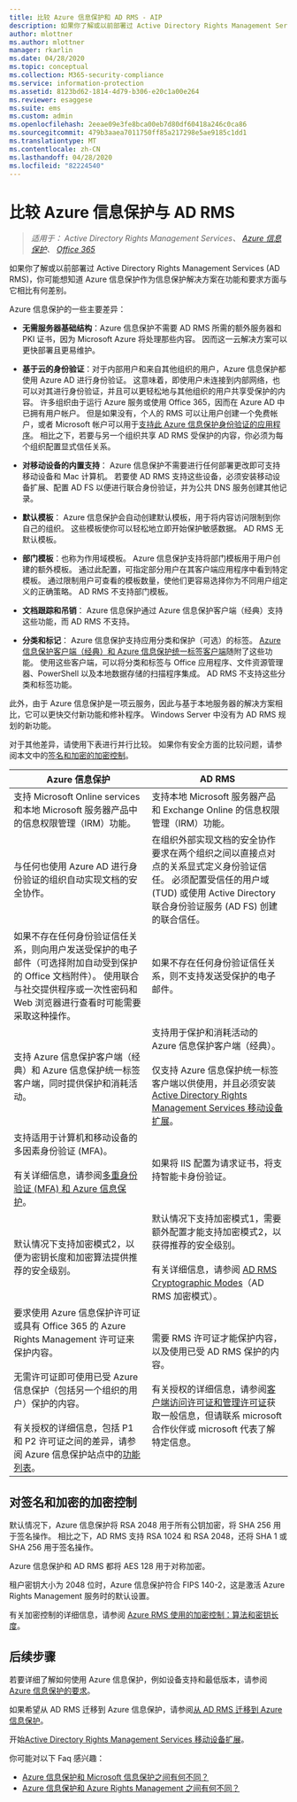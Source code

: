 ```yaml
---
title: 比较 Azure 信息保护和 AD RMS - AIP
description: 如果你了解或以前部署过 Active Directory Rights Management Services (AD RMS)，你可能想知道 Azure 信息保护在功能和要求方面与它相比有何差别。
author: mlottner
ms.author: mlottner
manager: rkarlin
ms.date: 04/28/2020
ms.topic: conceptual
ms.collection: M365-security-compliance
ms.service: information-protection
ms.assetid: 8123bd62-1814-4d79-b306-e20c1a00e264
ms.reviewer: esaggese
ms.suite: ems
ms.custom: admin
ms.openlocfilehash: 2eeae09e3fe8bca00eb7d80df60418a246c0ca86
ms.sourcegitcommit: 479b3aaea7011750ff85a217298e5ae9185c1dd1
ms.translationtype: MT
ms.contentlocale: zh-CN
ms.lasthandoff: 04/28/2020
ms.locfileid: "82224540"
---
```

# <a name="comparing-azure-information-protection-and-ad-rms"></a>比较 Azure 信息保护与 AD RMS

>*适用于： Active Directory Rights Management Services、 [Azure 信息保护](https://azure.microsoft.com/pricing/details/information-protection)、 [Office 365](https://download.microsoft.com/download/E/C/F/ECF42E71-4EC0-48FF-AA00-577AC14D5B5C/Azure_Information_Protection_licensing_datasheet_EN-US.pdf)*

如果你了解或以前部署过 Active Directory Rights Management Services (AD RMS)，你可能想知道 Azure 信息保护作为信息保护解决方案在功能和要求方面与它相比有何差别。

Azure 信息保护的一些主要差异：

- **无需服务器基础结构**：Azure 信息保护不需要 AD RMS 所需的额外服务器和 PKI 证书，因为 Microsoft Azure 将处理那些内容。 因而这一云解决方案可以更快部署且更易维护。

- **基于云的身份验证**：对于内部用户和来自其他组织的用户，Azure 信息保护都使用 Azure AD 进行身份验证。 这意味着，即使用户未连接到内部网络，也可以对其进行身份验证，并且可以更轻松地与其他组织的用户共享受保护的内容。 许多组织由于运行 Azure 服务或使用 Office 365，因而在 Azure AD 中已拥有用户帐户。 但是如果没有，个人的 RMS 可以让用户创建一个免费帐户，或者 Microsoft 帐户可以用于[支持此 Azure 信息保护身份验证的应用程序](secure-collaboration-documents.md#supported-scenarios-for-opening-protected-documents)。 相比之下，若要与另一个组织共享 AD RMS 受保护的内容，你必须为每个组织配置显式信任关系。

- **对移动设备的内置支持**： Azure 信息保护不需要进行任何部署更改即可支持移动设备和 Mac 计算机。 若要使 AD RMS 支持这些设备，必须安装移动设备扩展、配置 AD FS 以便进行联合身份验证，并为公共 DNS 服务创建其他记录。

- **默认模板**： Azure 信息保护会自动创建默认模板，用于将内容访问限制到你自己的组织。 这些模板使你可以轻松地立即开始保护敏感数据。 AD RMS 无默认模板。

- **部门模板**：也称为作用域模板。 Azure 信息保护支持将部门模板用于用户创建的额外模板。 通过此配置，可指定部分用户在其客户端应用程序中看到特定模板。 通过限制用户可查看的模板数量，使他们更容易选择你为不同用户组定义的正确策略。 AD RMS 不支持部门模板。

- **文档跟踪和吊销**： Azure 信息保护通过 Azure 信息保护客户端（经典）支持这些功能，而 AD RMS 不支持。

- **分类和标记**： Azure 信息保护支持应用分类和保护（可选）的标签。 [Azure 信息保护客户端（经典）和 Azure 信息保护统一标签客户端](./rms-client/use-client.md#choose-which-labeling-client-to-use-for-windows-computers)随附了这些功能。 使用这些客户端，可以将分类和标签与 Office 应用程序、文件资源管理器、PowerShell 以及本地数据存储的扫描程序集成。 AD RMS 不支持这些分类和标签功能。

此外，由于 Azure 信息保护是一项云服务，因此与基于本地服务器的解决方案相比，它可以更快交付新功能和修补程序。 Windows Server 中没有为 AD RMS 规划的新功能。

对于其他差异，请使用下表进行并行比较。 如果你有安全方面的比较问题，请参阅本文中的[签名和加密的加密控制](#cryptographic-controls-for-signing-and-encryption)。

|Azure 信息保护|AD RMS|
|-----------------------------------------------------------------------------------------|--------------------------------------------------------|
|支持 Microsoft Online services 和本地 Microsoft 服务器产品中的信息权限管理（IRM）功能。|支持本地 Microsoft 服务器产品和 Exchange Online 的信息权限管理（IRM）功能。|
|与任何也使用 Azure AD 进行身份验证的组织自动实现文档的安全协作。|在组织外部实现文档的安全协作要求在两个组织之间以直接点对点的关系显式定义身份验证信任。 必须配置受信任的用户域 (TUD) 或使用 Active Directory 联合身份验证服务 (AD FS) 创建的联合信任。|
|如果不存在任何身份验证信任关系，则向用户发送受保护的电子邮件（可选择附加自动受到保护的 Office 文档附件）。 使用联合与社交提供程序或一次性密码和 Web 浏览器进行查看时可能需要采取这种操作。|如果不存在任何身份验证信任关系，则不支持发送受保护的电子邮件。|
|支持 Azure 信息保护客户端（经典）和 Azure 信息保护统一标签客户端，同时提供保护和消耗活动。|支持用于保护和消耗活动的 Azure 信息保护客户端（经典）。 <br /><br />仅支持 Azure 信息保护统一标签客户端以供使用，并且必须安装[Active Directory Rights Management Services 移动设备扩展](./active-directory-rights-manage-mobile-device.md)。
|支持适用于计算机和移动设备的多因素身份验证 (MFA)。<br /><br />有关详细信息，请参阅[多重身份验证 (MFA) 和 Azure 信息保护](./requirements-azure-ad.md#multi-factor-authentication-mfa-and-azure-information-protection)。|如果将 IIS 配置为请求证书，将支持智能卡身份验证。|
|默认情况下支持加密模式2，以便为密钥长度和加密算法提供推荐的安全级别。|默认情况下支持加密模式1，需要额外配置才能支持加密模式2，以获得推荐的安全级别。<br /><br />有关详细信息，请参阅 [AD RMS Cryptographic Modes](https://go.microsoft.com/fwlink/?LinkId=266659)（AD RMS 加密模式）。|
|要求使用 Azure 信息保护许可证或具有 Office 365 的 Azure Rights Management 许可证来保护内容。 <br /><br />无需许可证即可使用已受 Azure 信息保护（包括另一个组织的用户）保护的内容。<br /><br />有关授权的详细信息，包括 P1 和 P2 许可证之间的差异，请参阅 Azure 信息保护站点中的[功能列表](https://www.microsoft.com/cloud-platform/azure-information-protection-features)。|需要 RMS 许可证才能保护内容，以及使用已受 AD RMS 保护的内容。<br /><br />有关授权的详细信息，请参阅[客户端访问许可证和管理许可证](https://www.microsoft.com/en-us/Licensing/product-licensing/client-access-license.aspx)获取一般信息，但请联系 microsoft 合作伙伴或 microsoft 代表了解特定信息。|

## <a name="cryptographic-controls-for-signing-and-encryption"></a>对签名和加密的加密控制
默认情况下，Azure 信息保护将 RSA 2048 用于所有公钥加密，将 SHA 256 用于签名操作。 相比之下，AD RMS 支持 RSA 1024 和 RSA 2048，还将 SHA 1 或 SHA 256 用于签名操作。

Azure 信息保护和 AD RMS 都将 AES 128 用于对称加密。

租户密钥大小为 2048 位时，Azure 信息保护符合 FIPS 140-2，这是激活 Azure Rights Management 服务时的默认设置。 

有关加密控制的详细信息，请参阅 [Azure RMS 使用的加密控制：算法和密钥长度](how-does-it-work.md#cryptographic-controls-used-by-azure-rms-algorithms-and-key-lengths)。


## <a name="next-steps"></a>后续步骤
若要详细了解如何使用 Azure 信息保护，例如设备支持和最低版本，请参阅[Azure 信息保护的要求](requirements.md)。

如果希望从 AD RMS 迁移到 Azure 信息保护，请参阅[从 AD RMS 迁移到 Azure 信息保护](migrate-from-ad-rms-to-azure-rms.md)。

开始[Active Directory Rights Management Services 移动设备扩展](./active-directory-rights-manage-mobile-device.md)。 

你可能对以下 Faq 感兴趣：
- [Azure 信息保护和 Microsoft 信息保护之间有何不同？](faqs.md#whats-the-difference-between-azure-information-protection-and-microsoft-information-protection)
- [Azure 信息保护和 Azure Rights Management 之间有何不同？](faqs.md#whats-the-difference-between-azure-information-protection-and-azure-rights-management)

